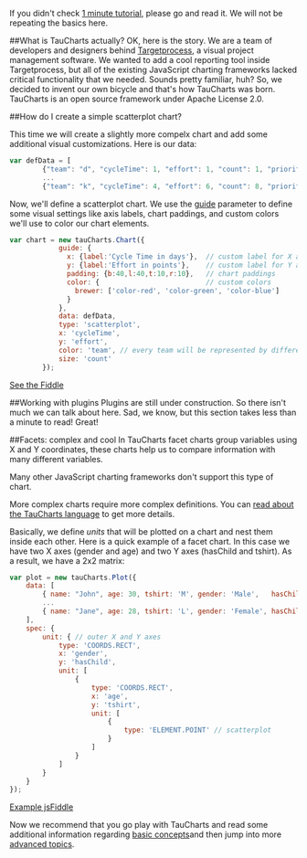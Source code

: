 If you didn't check [1 minute tutorial](1min), please go and read it. We will not be repeating the basics here.

##What is TauCharts actually?
OK, here is the story. We are a team of developers and designers behind [Targetprocess](http://www.targetprocess.com), a visual project management software. We wanted to add a cool reporting tool inside Targetprocess, but all of the existing JavaScript charting frameworks lacked critical functionality that we needed. Sounds pretty familiar, huh? So, we decided to invent our own bicycle and that's how TauCharts was born. TauCharts is an open source framework under Apache License 2.0. 


##How do I create a simple scatterplot chart?

This time we will create a slightly more compelx chart and add some additional visual customizations. Here is our data:


```javascript
var defData = [
        {"team": "d", "cycleTime": 1, "effort": 1, "count": 1, "priority": "low"},
        ...
        {"team": "k", "cycleTime": 4, "effort": 6, "count": 8, "priority": "medium"}];
```

Now, we'll define a scatterplot chart. We use the [guide](../basic/guide.md) parameter to define some visual settings like axis labels, chart paddings, and custom colors we'll use to color our chart elements.


```javascript
var chart = new tauCharts.Chart({
            guide: {
              x: {label:'Cycle Time in days'},  // custom label for X axis
              y: {label:'Effort in points'},    // custom label for Y axis
              padding: {b:40,l:40,t:10,r:10},   // chart paddings
              color: {                          // custom colors
                brewer: ['color-red', 'color-green', 'color-blue']
              }
            },
            data: defData,
            type: 'scatterplot',
            x: 'cycleTime',
            y: 'effort',
            color: 'team', // every team will be represented by different color
            size: 'count'
        });
```

[See the Fiddle](http://jsfiddle.net/taucharts/hmvwg1mn/)

##Working with plugins
Plugins are still under construction. So there isn't much we can talk about here. Sad, we know, but this section takes less than a minute to read! Great!

##Facets: complex and cool
In TauCharts facet charts group variables using X and Y coordinates, these charts help us to compare information with many different variables.

Many other JavaScript charting frameworks don't support this type of chart.

More complex charts require more complex definitions. You can [read about the TauCharts language](../advanced/tauchartslanguage.md)  to get more details.

Basically, we define *units* that will be plotted on a chart and nest them inside each other. Here is a quick example of a facet chart. In this case we have two X axes (gender and age) and two Y axes (hasChild and tshirt). As a result, we have a 2x2 matrix:


```javascript
var plot = new tauCharts.Plot({
    data: [
        { name: "John", age: 30, tshirt: 'M', gender: 'Male',   hasChild: true },
        ...
        { name: "Jane", age: 28, tshirt: 'L', gender: 'Female', hasChild: true }
    ],
    spec: {
        unit: { // outer X and Y axes
            type: 'COORDS.RECT',
            x: 'gender',
            y: 'hasChild',
            unit: [
                {
                    type: 'COORDS.RECT',
                    x: 'age',
                    y: 'tshirt',
                    unit: [
                        {
                            type: 'ELEMENT.POINT' // scatterplot
                        }
                    ]
                }
            ]
        }
    }
});
```

[Example jsFiddle](http://jsfiddle.net/taucharts/d6L9hppe/)

Now we recommend that you go play with TauCharts and read some additional information regarding [basic concepts](../images/guide.png)and then jump into more [advanced topics](../advanced/tauchartslanguage.md).
